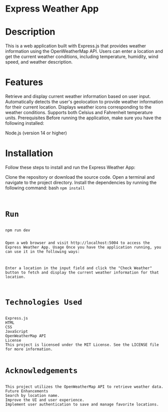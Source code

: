<h1>Express Weather App<h1>
<h1>Description</h1>
This is a web application built with Express.js that provides weather information using the OpenWeatherMap API. Users can enter a location and get the current weather conditions, including temperature, humidity, wind speed, and weather description.

<h1>Features</h1>
Retrieve and display current weather information based on user input.
Automatically detects the user's geolocation to provide weather information for their current location.
Displays weather icons corresponding to the weather conditions.
Supports both Celsius and Fahrenheit temperature units.
Prerequisites
Before running the application, make sure you have the following installed:

Node.js (version 14 or higher)
<h1>Installation</h1>
Follow these steps to install and run the Express Weather App:

Clone the repository or download the source code.
Open a terminal and navigate to the project directory.
Install the dependencies by running the following command:
bash
<code>npm install</npm>

<h1>Run</h1>
npm run dev


Open a web browser and visit http://localhost:5004 to access the Express Weather App.
Usage
Once you have the application running, you can use it in the following ways:

Enter a location in the input field and click the "Check Weather" button to fetch and display the current weather information for that location.

<h1>Technologies Used</h1>
Express.js
HTML
CSS
JavaScript
OpenWeatherMap API
License
This project is licensed under the MIT License. See the LICENSE file for more information.

<h1>Acknowledgements</h1>
This project utilizes the OpenWeatherMap API to retrieve weather data.
Future Enhancements
Search by location name.
Improve the UI and user experience.
Implement user authentication to save and manage favorite locations.
